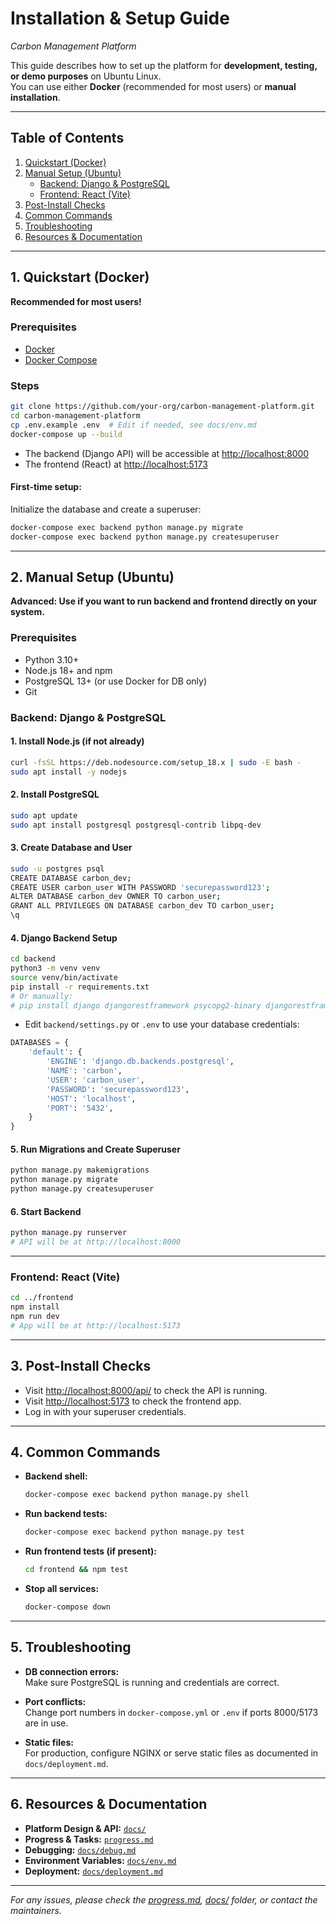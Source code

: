 # Installation & Setup Guide  
*Carbon Management Platform*

This guide describes how to set up the platform for **development, testing, or demo purposes** on Ubuntu Linux.  
You can use either **Docker** (recommended for most users) or **manual installation**.

---

## Table of Contents

1. [Quickstart (Docker)](#1-quickstart-docker)
2. [Manual Setup (Ubuntu)](#2-manual-setup-ubuntu)
    - [Backend: Django & PostgreSQL](#backend-django--postgresql)
    - [Frontend: React (Vite)](#frontend-react-vite)
3. [Post-Install Checks](#3-post-install-checks)
4. [Common Commands](#4-common-commands)
5. [Troubleshooting](#5-troubleshooting)
6. [Resources & Documentation](#6-resources--documentation)

---

## 1. Quickstart (Docker)

**Recommended for most users!**

### Prerequisites

- [Docker](https://docs.docker.com/engine/install/ubuntu/)
- [Docker Compose](https://docs.docker.com/compose/install/)

### Steps

```bash
git clone https://github.com/your-org/carbon-management-platform.git
cd carbon-management-platform
cp .env.example .env  # Edit if needed, see docs/env.md
docker-compose up --build
```

- The backend (Django API) will be accessible at [http://localhost:8000](http://localhost:8000)
- The frontend (React) at [http://localhost:5173](http://localhost:5173)

#### First-time setup:

Initialize the database and create a superuser:

```bash
docker-compose exec backend python manage.py migrate
docker-compose exec backend python manage.py createsuperuser
```

---

## 2. Manual Setup (Ubuntu)

**Advanced: Use if you want to run backend and frontend directly on your system.**

### Prerequisites

- Python 3.10+
- Node.js 18+ and npm
- PostgreSQL 13+ (or use Docker for DB only)
- Git

### Backend: Django & PostgreSQL

#### 1. Install Node.js (if not already)

```bash
curl -fsSL https://deb.nodesource.com/setup_18.x | sudo -E bash -
sudo apt install -y nodejs
```

#### 2. Install PostgreSQL

```bash
sudo apt update
sudo apt install postgresql postgresql-contrib libpq-dev
```

#### 3. Create Database and User

```bash
sudo -u postgres psql
CREATE DATABASE carbon_dev;
CREATE USER carbon_user WITH PASSWORD 'securepassword123';
ALTER DATABASE carbon_dev OWNER TO carbon_user;
GRANT ALL PRIVILEGES ON DATABASE carbon_dev TO carbon_user;
\q
```

#### 4. Django Backend Setup

```bash
cd backend
python3 -m venv venv
source venv/bin/activate
pip install -r requirements.txt
# Or manually:
# pip install django djangorestframework psycopg2-binary djangorestframework-simplejwt django-cors-headers
```

- Edit `backend/settings.py` or `.env` to use your database credentials:

```python
DATABASES = {
    'default': {
        'ENGINE': 'django.db.backends.postgresql',
        'NAME': 'carbon',
        'USER': 'carbon_user',
        'PASSWORD': 'securepassword123',
        'HOST': 'localhost',
        'PORT': '5432',
    }
}
```

#### 5. Run Migrations and Create Superuser

```bash
python manage.py makemigrations
python manage.py migrate
python manage.py createsuperuser
```

#### 6. Start Backend

```bash
python manage.py runserver
# API will be at http://localhost:8000
```

---

### Frontend: React (Vite)

```bash
cd ../frontend
npm install
npm run dev
# App will be at http://localhost:5173
```

---

## 3. Post-Install Checks

- Visit [http://localhost:8000/api/](http://localhost:8000/api/) to check the API is running.
- Visit [http://localhost:5173](http://localhost:5173) to check the frontend app.
- Log in with your superuser credentials.

---

## 4. Common Commands

- **Backend shell:**  
  ```bash
  docker-compose exec backend python manage.py shell
  ```
- **Run backend tests:**  
  ```bash
  docker-compose exec backend python manage.py test
  ```
- **Run frontend tests (if present):**  
  ```bash
  cd frontend && npm test
  ```
- **Stop all services:**  
  ```bash
  docker-compose down
  ```

---

## 5. Troubleshooting

- **DB connection errors:**  
  Make sure PostgreSQL is running and credentials are correct.

- **Port conflicts:**  
  Change port numbers in `docker-compose.yml` or `.env` if ports 8000/5173 are in use.

- **Static files:**  
  For production, configure NGINX or serve static files as documented in `docs/deployment.md`.

---

## 6. Resources & Documentation

- **Platform Design & API:** [`docs/`](./docs)
- **Progress & Tasks:** [`progress.md`](./progress.md)
- **Debugging:** [`docs/debug.md`](./docs/debug.md)
- **Environment Variables:** [`docs/env.md`](./docs/env.md)
- **Deployment:** [`docs/deployment.md`](./docs/deployment.md)

---

*For any issues, please check the [progress.md](./progress.md), [docs/](./docs) folder, or contact the maintainers.*
```